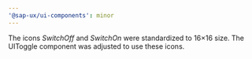 ```yaml
---
'@sap-ux/ui-components': minor
---
```


The icons <i>SwitchOff</i> and <i>SwitchOn</i> were standardized to 16×16 size. The UIToggle component was adjusted to use these icons.

